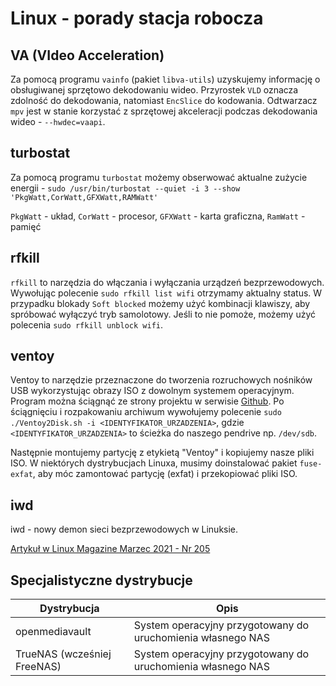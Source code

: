 # Linux - porady stacja robocza

## VA (VIdeo Acceleration)

Za pomocą programu `vainfo` (pakiet `libva-utils`) uzyskujemy informację o obsługiwanej sprzętowo dekodowaniu wideo.
Przyrostek `VLD` oznacza zdolność do dekodowania, natomiast `EncSlice` do kodowania.
Odtwarzacz `mpv` jest w stanie korzystać z sprzętowej akceleracji podczas dekodowania wideo - `--hwdec=vaapi`.

## turbostat

Za pomocą programu `turbostat` możemy obserwować aktualne zużycie energii - `sudo /usr/bin/turbostat --quiet -i 3 --show 'PkgWatt,CorWatt,GFXWatt,RAMWatt'`

`PkgWatt` - układ, `CorWatt` - procesor, `GFXWatt` - karta graficzna, `RamWatt` - pamięć

## rfkill

`rfkill` to narzędzia do włączania i wyłączania urządzeń bezprzewodowych. Wywołując polecenie `sudo rfkill list wifi` otrzymamy aktualny status. W przypadku blokady `Soft blocked` możemy użyć kombinacji klawiszy, aby spróbować wyłączyć tryb samolotowy. Jeśli to nie pomoże, możemy użyć polecenia `sudo rfkill unblock wifi`.

## ventoy

Ventoy to narzędzie przeznaczone do tworzenia rozruchowych nośników USB wykorzystując obrazy ISO z dowolnym systemem operacyjnym. Program można ściągnąć ze strony projektu w serwisie [Github](https://github.com/ventoy/Ventoy/releases). Po ściągnięciu i rozpakowaniu archiwum wywołujemy polecenie `sudo ./Ventoy2Disk.sh -i <IDENTYFIKATOR_URZADZENIA>`, gdzie `<IDENTYFIKATOR_URZADZENIA>` to ścieżka do naszego pendrive np. `/dev/sdb`.

Następnie montujemy partycję z etykietą "Ventoy" i kopiujemy nasze pliki ISO. W niektórych dystrybucjach Linuxa, musimy doinstalować pakiet `fuse-exfat`, aby móc zamontować partycję (exfat) i przekopiować pliki ISO.

## iwd

iwd - nowy demon sieci bezprzewodowych w Linuksie.

[Artykuł w Linux Magazine Marzec 2021 - Nr 205](https://linux-magazine.pl/lm205/abrakadabra-przedstawiamy-inet-nowy-demon-sieci-bezprzewodowych-w-linuksie-1265.html)

## Specjalistyczne dystrybucje

| Dystrybucja | Opis |
| - | - |
| openmediavault | System operacyjny przygotowany do uruchomienia własnego NAS |
| TrueNAS (wcześniej FreeNAS) | System operacyjny przygotowany do uruchomienia własnego NAS |
